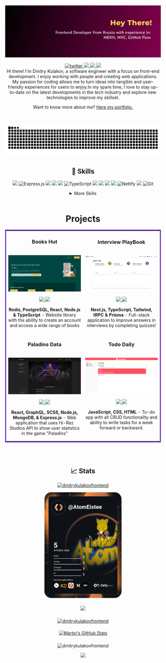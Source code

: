![](github-banner.jpg)

<p align='center'></p>


<div align="center">
<a href="https://www.linkedin.com/in/dmitrykulakovfrontend/">
  <img src="https://img.shields.io/badge/LinkedIn-0077B5?style=for-the-badge&logo=linkedin&logoColor=white" alt="twitter"/>
</a>
<a href="https://twitter.com/AtomEistee">
  <img src="https://img.shields.io/badge/Twitter-1DA1F2?style=for-the-badge&logo=twitter&logoColor=white"/>
</a>
<a href="mailto:atomeistee@gmail.com">
  <img src="https://img.shields.io/badge/Gmail-D14836?style=for-the-badge&logo=gmail&logoColor=white"/>
</a>
<a href="https://angel.co/u/dmitrykulakovfrontend">
  <img src="https://img.shields.io/badge/AngelList-%23D4D4D4.svg?style=for-the-badge&logo=AngelList&logoColor=black"/>
</a>
</div>

<div align="center">
Hi there! I'm Dmitry Kulakov, a software engineer with a focus on front-end development. I enjoy working with people and creating web applications. My passion for coding allows me to turn ideas into tangible and user-friendly experiences for users to enjoy.In my spare time, I love to stay up-to-date on the latest developments in the tech industry and explore new technologies to improve my skillset.

Want to know more about me? [Here my portfolio.](https://dmitrykulakov.vercel.app/)
</div>
<br>

<div align="center">

![Snake animation](https://github.com/dmitrykulakovfrontend/dmitrykulakovfrontend/blob/output/github-contribution-grid-snake.svg)

## 💼 Skills
![](https://img.shields.io/badge/MongoDB-4EA94B?style=for-the-badge&logo=mongodb&logoColor=white)
![Express.js](https://img.shields.io/badge/express.js-%23404d59.svg?style=for-the-badge&logo=express&logoColor=%2361DAFB)
![](https://img.shields.io/badge/React-20232A?style=for-the-badge&logo=react&logocolor=4AB197)
![](https://img.shields.io/badge/Node.js-43853D?style=for-the-badge&logo=node.js&logoColor=white)
![](https://img.shields.io/badge/JavaScript-323330?style=for-the-badge&logo=javascript&logoColor=F7DF1E)
![TypeScript](https://img.shields.io/badge/typescript-%23007ACC.svg?style=for-the-badge&logo=typescript&logoColor=white)
![](https://img.shields.io/badge/HTML5-E34F26?style=for-the-badge&logo=html5&logoColor=white)
![](https://img.shields.io/badge/CSS3-1572B6?style=for-the-badge&logo=css3&logoColor=white)
![](https://img.shields.io/badge/SCSS-CC6699?style=for-the-badge&logo=sass&logoColor=white)
![](https://img.shields.io/badge/Bootstrap-563D7C?style=for-the-badge&logo=bootstrap&logoColor=white)
![Netlify](https://img.shields.io/badge/netlify-%23000000.svg?style=for-the-badge&logo=netlify&logoColor=#00C7B7)
![](https://img.shields.io/badge/Heroku-430098?style=for-the-badge&logo=heroku&logoColor=white)
![Git](https://img.shields.io/badge/git-%23F05033.svg?style=for-the-badge&logo=git&logoColor=white)

</div>
<details align="center">
<summary>More Skills</summary>
<br>

![Visual Studio Code](https://img.shields.io/badge/Visual%20Studio%20Code-0078d7.svg?style=for-the-badge&logo=visual-studio-code&logoColor=white)
![Canva](https://img.shields.io/badge/Canva-%2300C4CC.svg?style=for-the-badge&logo=Canva&logoColor=white)
![Figma](https://img.shields.io/badge/figma-%23F24E1E.svg?style=for-the-badge&logo=figma&logoColor=white)
![NPM](https://img.shields.io/badge/NPM-%23000000.svg?style=for-the-badge&logo=npm&logoColor=white)
![](https://img.shields.io/badge/Adobe%20Photoshop-31A8FF?style=for-the-badge&logo=Adobe%20Photoshop&logoColor=black)
![](https://img.shields.io/badge/GitHub-black?style=for-the-badge&logo=GitHub)
![Codewars](https://img.shields.io/badge/Codewars-B1361E?style=for-the-badge&logo=codewars&logoColor=grey)
![LeetCode](https://img.shields.io/badge/LeetCode-000000?style=for-the-badge&logo=LeetCode&logoColor=#d16c06)
![Apollo-GraphQL](https://img.shields.io/badge/-ApolloGraphQL-311C87?style=for-the-badge&logo=apollo-graphql)
![Bootstrap](https://img.shields.io/badge/bootstrap-%23563D7C.svg?style=for-the-badge&logo=bootstrap&logoColor=white)

</details>

<br>

<h1 align="center">Projects</h1>
<table bordercolor="#6c25be">
  
  
  <tr>
    <td>
      <h3 align="center">Books Hut</h3>
        <br />
        <a target="_blank" href="https://books-hut.netlify.app/">
            <img src="books-hut.jpeg" width="100%" alt="Books Hut App"/>
        </a>
        <br />
        <p align="center">
  <a href="https://github.com/dmitrykulakovfrontend/Books-Hut" target="_blank">
    <img src="https://img.shields.io/badge/github-%23121011.svg?style=for-the-badge&logo=github&logoColor=white"/>
  </a>  
  <a href="https://books-hut.netlify.app/" target="_blank">
    <img src="https://img.shields.io/badge/WEBSITE-%23117AC9.svg?style=for-the-badge&logo=WordPress&logoColor=white"/>
  </a>
      </p>
        <p align="center"><strong>Redis, PostgreSQL, React, Node.js & TypeScript</strong> - Website library with the ability to create an account and access a wide range of books</p>
    </td>
    <td>
      <h3 align="center">Interview PlayBook</h3>
        <br />
        <a target="_blank" href="https://interviewplaybook.vercel.app/">
            <img src="interview-play-book.webp" width="100%" alt="Interview PlayBook"/>
        </a>
        <br />
        <p align="center">
  <a href="https://github.com/dmitrykulakovfrontend/InterviewPlayBook" target="_blank">
    <img src="https://img.shields.io/badge/github-%23121011.svg?style=for-the-badge&logo=github&logoColor=white"/>
  </a>  
  <a href="https://interviewplaybook.vercel.app/" target="_blank">
    <img src="https://img.shields.io/badge/WEBSITE-%23117AC9.svg?style=for-the-badge&logo=WordPress&logoColor=white"/>
  </a>
      </p>
        <p align="center"><strong>Next.js, TypeScript, Tailwind, tRPC & Prisma</strong> - Full-stack application to improve answers in interviews by completing quizzes!</p>
    </td>
  </tr>
  <tr>
    <td width="50%" valign="top">
      <h3 align="center">Paladins Data</h3>
        <br />
        <a target="_blank" href="https://paladins-data.vercel.app/">
            <img src="paladins-data.jpeg" alt="Paladins Data App"/>
        </a>
        <br />
        <p align="center">
  <a href="https://github.com/dmitrykulakovfrontend/Paladins-Data" target="_blank">
    <img src="https://img.shields.io/badge/github-%23121011.svg?style=for-the-badge&logo=github&logoColor=white"/>
  </a>  
  <a href="https://paladins-data.vercel.app/" target="_blank">
    <img src="https://img.shields.io/badge/WEBSITE-%23117AC9.svg?style=for-the-badge&logo=WordPress&logoColor=white"/>
  </a>
      </p>
        <p align="center"><strong>React, GraphQL, SCSS, Node.js, MongoDB, & Express.js</strong> - Web application that uses Hi-Rez Studios API to show user statistics in the game "Paladins"</p>
    </td>
    <td width="50%" valign="top"><h3 align="center">Todo Daily</h3>
        <br />
        <a target="_blank" href="https://dmitrykulakovfrontend.github.io/Todo-daily/">
            <img src="todo-daily.png" alt="Paladins Data App"/>
        </a>
        <br />
        <p align="center">
  <a href="https://github.com/dmitrykulakovfrontend/Todo-daily" target="_blank">
    <img src="https://img.shields.io/badge/github-%23121011.svg?style=for-the-badge&logo=github&logoColor=white"/>
  </a>  
  <a href="https://dmitrykulakovfrontend.github.io/Todo-daily/" target="_blank">
    <img src="https://img.shields.io/badge/WEBSITE-%23117AC9.svg?style=for-the-badge&logo=WordPress&logoColor=white"/>
  </a>
      </p>
        <p align="center"><strong>JavaScript, CSS, HTML</strong> - To-do app with all CRUD functionality and ability to write tasks for a week forward or backward.</p>
    </td>
  </tr>
</table>
<div align="center">

<br>
<br>

</div>

<h2 align="center"> &#x1f4c8; Stats </h2>

<div align="center">
<a href="hss"> <img src="https://komarev.com/ghpvc/?username=dmitrykulakovfrontend&label=Profile%20views&color=1fe02c&style=plastic" alt="dmitrykulakovfrontend" /> </a>
<br>



<p><a href="https://app.daily.dev/DailyDevTips"><img src="https://github.com/dmitrykulakovfrontend/dmitrykulakovfrontend/blob/main/devcard.svg" width="250" alt="dmitry kulakov Dev Card"/></a></p>
<a href="https://github.com/dmitrykulakovfrontend">
  <img style="margin:0.5rem" src="https://github-readme-stats.vercel.app/api/top-langs/?username=dmitrykulakovfrontend&title_color=ffffff&text_color=c9cacc&icon_color=4AB197&bg_color=1A2B34" />
</a>
<p> <a href="https://github.com/ryo-ma/github-profile-trophy"><img src="https://github-profile-trophy.vercel.app/?username=dmitrykulakovfrontend&theme=monokai&column=3&margin-w=15&margin-h=15" alt="dmitrykulakovfrontend" /></a> </p>

<a href="https://github.com/dmitrykulakovfrontend">
  <img style="margin:0.5rem" src="https://github-readme-stats.vercel.app/api?username=dmitrykulakovfrontend&show_icons=true&line_height=27&count_private=true&title_color=ffffff&text_color=c9cacc&icon_color=4AB097&bg_color=1A2B34" alt="Martin's GitHub Stats" />
</a>

<p><img align="center" src="https://github-readme-streak-stats.herokuapp.com?user=dmitrykulakovfrontend&theme=dark" alt="dmitrykulakovfrontend" /></p>
<p><a href="https://www.codewars.com/users/Dmitry%20Kulakov">
  <img width="500" src="https://www.codewars.com/users/Dmitry%20Kulakov/badges/large?theme=dark" />
</a> </p>
</div>

<br>

